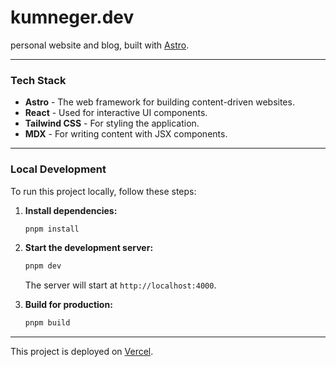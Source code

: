 # kumneger.dev

personal website and blog, built with [Astro](https://astro.build/).

---

### Tech Stack

- **Astro** - The web framework for building content-driven websites.
- **React** - Used for interactive UI components.
- **Tailwind CSS** - For styling the application.
- **MDX** - For writing content with JSX components.

---

### Local Development

To run this project locally, follow these steps:

1.  **Install dependencies:**
    ```bash
    pnpm install
    ```

2.  **Start the development server:**
    ```bash
    pnpm dev
    ```
    The server will start at `http://localhost:4000`.

3.  **Build for production:**
    ```bash
    pnpm build
    ```

---

This project is deployed on [Vercel](https://vercel.com/).
